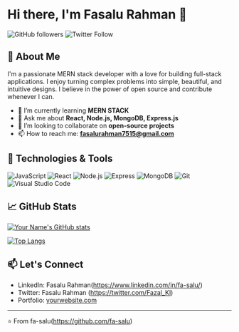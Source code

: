 # Hi there, I'm Fasalu Rahman 👋

![GitHub followers](https://img.shields.io/github/followers/yourusername?label=Follow&style=social) 
![Twitter Follow](https://img.shields.io/twitter/follow/yourtwitterhandle?style=social)

## 🚀 About Me

I'm a passionate MERN stack developer with a love for building full-stack applications. I enjoy turning complex problems into simple, beautiful, and intuitive designs. I believe in the power of open source and contribute whenever I can.

- 🌱 I’m currently learning **MERN STACK**
- 💬 Ask me about **React, Node.js, MongoDB, Express.js**
- 👯 I’m looking to collaborate on **open-source projects**
- 📫 How to reach me: **fasalurahman7515@gmail.com**

## 🔧 Technologies & Tools

![JavaScript](https://img.shields.io/badge/-JavaScript-F7DF1E?style=flat&logo=javascript&logoColor=black)
![React](https://img.shields.io/badge/-React-61DAFB?style=flat&logo=react&logoColor=black)
![Node.js](https://img.shields.io/badge/-Node.js-339933?style=flat&logo=node.js&logoColor=white)
![Express](https://img.shields.io/badge/-Express-000000?style=flat&logo=express&logoColor=white)
![MongoDB](https://img.shields.io/badge/-MongoDB-47A248?style=flat&logo=mongodb&logoColor=white)
![Git](https://img.shields.io/badge/-Git-F05032?style=flat&logo=git&logoColor=white)
![Visual Studio Code](https://img.shields.io/badge/-Visual%20Studio%20Code-007ACC?style=flat&logo=visual-studio-code&logoColor=white)


## 📈 GitHub Stats

[![Your Name's GitHub stats](https://github-readme-stats.vercel.app/api?username=yourusername&show_icons=true&theme=radical)](https://github.com/fa-salu)

[![Top Langs](https://github-readme-stats.vercel.app/api/top-langs/?username=yourusername&layout=compact&theme=radical)](https://github.com/fa-salu)

## 📫 Let's Connect

- LinkedIn: Fasalu Rahman(https://www.linkedin.com/in/fa-salu/)
- Twitter: Fasalu Rahman (https://twitter.com/Fazal_Kl)
- Portfolio: [yourwebsite.com](https://yourwebsite.com)

---

⭐️ From fa-salu(https://github.com/fa-salu)
